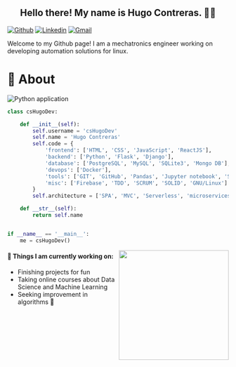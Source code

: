 <h2 align="center">Hello there! My name is Hugo Contreras. 👋🤓</h2>

[![Github](https://img.shields.io/badge/-Github-000?style=flat&logo=Github&logoColor=white)](https://github.com/csHugodev)
[![Linkedin](https://img.shields.io/badge/-LinkedIn-blue?style=flat&logo=Linkedin&logoColor=white)](https://www.linkedin.com/in/hccontreras/)
[![Gmail](https://img.shields.io/badge/-Gmail-c14438?style=flat&logo=Gmail&logoColor=white)](mailto:cs.hugoc@gmail.com)

Welcome to my Github page! I am a mechatronics engineer working on developing automation solutions for linux.

# 🚀 About
![Python application](https://github.com/rafnixg/rafnixg/workflows/Python%20application/badge.svg?branch=master&event=schedule)
```python
class csHugoDev:

    def __init__(self):
        self.username = 'csHugoDev'
        self.name = 'Hugo Contreras'
        self.code = {
            'frontend': ['HTML', 'CSS', 'JavaScript', 'ReactJS'],
            'backend': ['Python', 'Flask', 'Django'],
            'database': ['PostgreSQL', 'MySQL', 'SQLite3', 'Mongo DB'],
            'devops': ['Docker'],
            'tools': ['GIT', 'GitHub', 'Pandas', 'Jupyter notebook', 'SQLAlchemy'],
            'misc': ['Firebase', 'TDD', 'SCRUM', 'SOLID', 'GNU/Linux']
        }
        self.architecture = ['SPA', 'MVC', 'Serverless', 'microservices']

    def __str__(self):
        return self.name


if __name__ == '__main__':
    me = csHugoDev()
```

<img align= "right" width= "250" src= "https://pa1.narvii.com/6580/8098c6e9207376889eeb0532d9f5a0723c4d73f5_hq.gif"/>

#### 🌱 Things I am currently working on: 
- Finishing projects for fun 
- Taking online courses about Data Science and Machine Learning 
- Seeking improvement in algorithms 🐍

  
<!--
**csHugodev/cshugodev** is a ✨ _special_ ✨ repository because its `README.md` (this file) appears on your GitHub profile.

Here are some ideas to get you started:

- 🔭 I’m currently working on ...
- 🌱 I’m currently learning ...
- 👯 I’m looking to collaborate on ...
- 🤔 I’m looking for help with ...
- 💬 Ask me about ...
- 📫 How to reach me: ...
- 😄 Pronouns: ...
- ⚡ Fun fact: ...
-->
